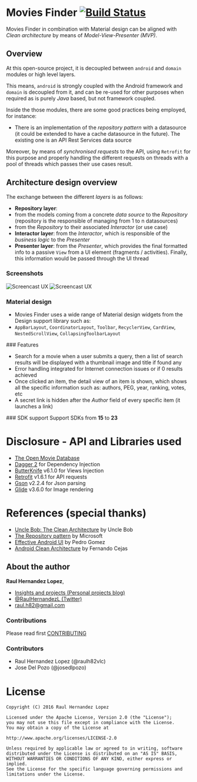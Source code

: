 # Movies Finder [![Build Status](https://travis-ci.org/raulh82vlc/Movies-Finder.svg?branch=master)](https://travis-ci.org/raulh82vlc/Movies-Finder)
Movies Finder in combination with Material design can be aligned with *Clean architecture* by means of *Model-View-Presenter (MVP)*.

## Overview
At this open-source project, it is decoupled between `android` and `domain` modules or high level layers.

This means, `android` is strongly coupled with the Android framework and `domain` is decoupled from it, and can be re-used for other purposes when
required as is purely *Java* based, but not framework coupled.

Inside the those modules, there are some good practices being employed, for instance:
- There is an implementation of the *repository pattern* with a datasource (it could be extended to have a cache datasource in the future).
The existing one is an API Rest Services data source

Moreover, by means of *synchronised requests* to the API, using `Retrofit` for this purpose and properly handling 
the different requests on threads with a pool of threads which passes their use cases result.

## Architecture design overview
The exchange between the different *layers* is as follows:
- **Repository layer**:
 - from the models coming from a concrete *data source* to the *Repository* (repository is the responsible of managing from 1 to n datasources)
 - from the *Repository* to their associated *Interactor* (or use case)
- **Interactor layer**: from the *Interactor*, which is responsible of the *business logic* to the *Presenter*
- **Presenter layer**: from the *Presenter*, which provides the final formatted info to a passive `View` from a UI element (fragments / activities). Finally, this information would be passed through the UI thread

### Screenshots
![Screencast UX](./art/movies_finder_search.gif)   ![Screencast UX](./art/movies_finder_detail.gif)

### Material design
- Movies Finder uses a wide range of Material design widgets from the Design support library such as:
- `AppBarLayout`, `CoordinatorLayout`, `Toolbar`, `RecyclerView`, `CardView`, `NestedScrollView`, `CollapsingToolbarLayout`

### Features
- Search for a movie when a user submits a query, then a list of search results will be displayed with a thumbnail
image and title if found any
- Error handling integrated for Internet connection issues or if 0 results achieved
- Once clicked an item, the detail view of an item is shown, which shows all the specific information such as: authors,
PEG, year, ranking, votes, etc
- A secret link is hidden after the *Author* field of every specific item (it launches a link)

### SDK support
Support SDKs from **15** to **23**

# Disclosure - API and Libraries used
- [The Open Movie Database](http://www.omdbapi.com)
- [Dagger 2](http://google.github.io/dagger) for Dependency Injection
- [ButterKnife](http://jakewharton.github.io/butterknife) v6.1.0 for Views Injection
- [Retrofit](http://square.github.io/retrofit) v1.6.1 for API requests
- [Gson](https://github.com/google/gson/blob/master/UserGuide.md) v2.2.4 for Json parsing
- [Glide](https://github.com/bumptech/glide) v3.6.0 for Image rendering

# References (special thanks)
- [Uncle Bob: The Clean Architecture](https://blog.8thlight.com/uncle-bob/2012/08/13/the-clean-architecture.html) by Uncle Bob
- [The Repository pattern](https://msdn.microsoft.com/en-us/library/ff649690.aspx) by Microsoft
- [Effective Android UI](https://github.com/pedrovgs/EffectiveAndroidUI) by Pedro Gomez
- [Android Clean Architecture](https://github.com/android10/Android-CleanArchitecture) by Fernando Cejas

## About the author
**Raul Hernandez Lopez**,
- [Insights and projects (Personal projects blog)](https://raulh82vlc.github.io/Movies-Finder)
- [@RaulHernandezL (Twitter)](https://twitter.com/RaulHernandezL)
- [raul.h82@gmail.com](mailto:raul.h82@gmail.com)

### Contributions
Please read first [CONTRIBUTING](./CONTRIBUTING.md)

### Contributors
- Raul Hernandez Lopez (@raulh82vlc)
- Jose Del Pozo (@josedlpozo)

# License
```
Copyright (C) 2016 Raul Hernandez Lopez

Licensed under the Apache License, Version 2.0 (the "License");
you may not use this file except in compliance with the License.
You may obtain a copy of the License at

http://www.apache.org/licenses/LICENSE-2.0

Unless required by applicable law or agreed to in writing, software
distributed under the License is distributed on an "AS IS" BASIS,
WITHOUT WARRANTIES OR CONDITIONS OF ANY KIND, either express or implied.
See the License for the specific language governing permissions and
limitations under the License.
```
